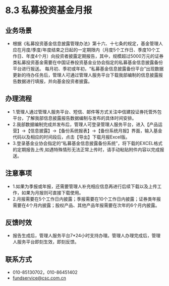 # 8.3 私募投资基金月报
## <i class="hicon lb1"></i>业务场景
- 根据《私募投资基金信息披露管理办法》第十六、十七条的规定，基金管理人应在月度/季度/年度结束之日起的一定期限内（月度5个工作日、季度10个工作日、年度4个月）向投资者披露定期报告，其中，规模超过5000万元的证券类私募投资基金需要在中国证券投资基金业协会指定的私募基金信息披露备份平台进行报送。 每月初、季初或年初，“私募基金信息披露备份平台”出现数据更新的待办任务后，管理人可通过管理人服务平台下载我部编制的信息披露报告数据进行填报，并向基金投资者披露。

## <i class="hicon lb2"></i>办理流程
- 1.管理人通过管理人服务平台、短信、邮件等方式关注中信建投证券托管外包平台，了解我部信息披露报告数据编制与发布的具体时间安排。
- 2.我部数据编制完成并发布后，管理人可登录管理人服务平台，进入【产品运营】->【信息披露】->【备份系统报表】->【备份系统月报】界面，输入基金代码以及相应的时间段后，点击【导出】下载月报Excel版。
- 3.登录基金业协会指定的“私募基金信息披露备份系统”，将下载的EXCEL格式的定期报告上传,如遇特殊情形无法正常上传时，请手动粘贴附件内容以完成报送。

## <i class="hicon lb3"></i>注意事项
- 1.如果为季报或年报，还需要管理人补充相应信息再进行后续下载以及上传工作，如果为月报则可直接下载使用。
- 2.月报需要在5个工作日内披露；季报需要在10个工作日内披露；证券类年报需要在4个月内披露；股权产品、其他产品年报需要在次年的6个月内披露。

## <i class="hicon lb4"></i>反馈时效
- 报告生成后，管理人服务平台7*24小时支持办理。管理人办理完成后，管理人服务平台即刻生效，即刻反馈。

## <i class="hicon lb5"></i>联系方式
- 010-85130702，010-86451402
- fundservice@csc.com.cn

